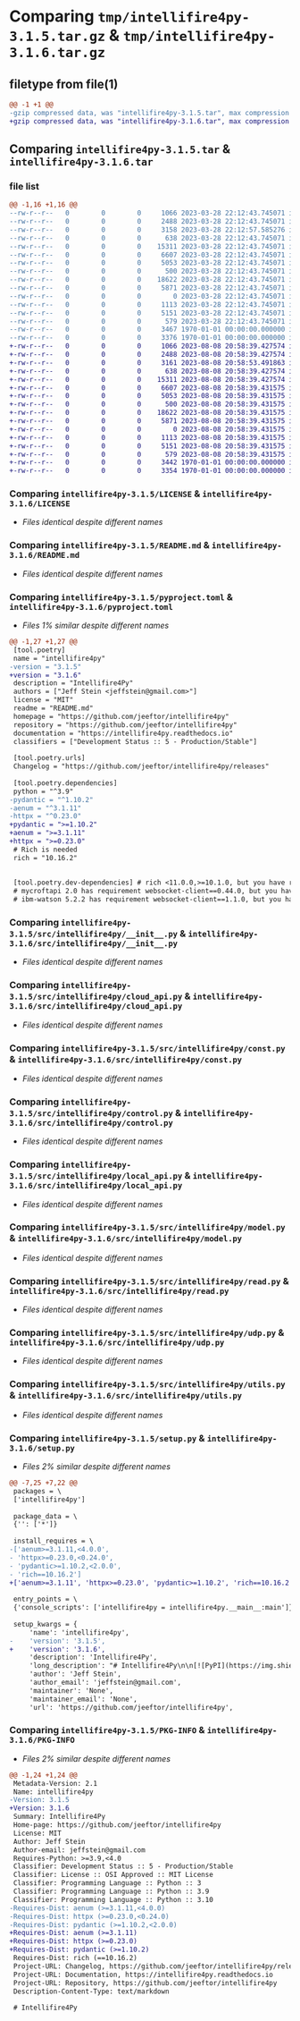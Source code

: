 # Comparing `tmp/intellifire4py-3.1.5.tar.gz` & `tmp/intellifire4py-3.1.6.tar.gz`

## filetype from file(1)

```diff
@@ -1 +1 @@
-gzip compressed data, was "intellifire4py-3.1.5.tar", max compression
+gzip compressed data, was "intellifire4py-3.1.6.tar", max compression
```

## Comparing `intellifire4py-3.1.5.tar` & `intellifire4py-3.1.6.tar`

### file list

```diff
@@ -1,16 +1,16 @@
--rw-r--r--   0        0        0     1066 2023-03-28 22:12:43.745071 intellifire4py-3.1.5/LICENSE
--rw-r--r--   0        0        0     2488 2023-03-28 22:12:43.745071 intellifire4py-3.1.5/README.md
--rw-r--r--   0        0        0     3158 2023-03-28 22:12:57.585276 intellifire4py-3.1.5/pyproject.toml
--rw-r--r--   0        0        0      638 2023-03-28 22:12:43.745071 intellifire4py-3.1.5/src/intellifire4py/__init__.py
--rw-r--r--   0        0        0    15311 2023-03-28 22:12:43.745071 intellifire4py-3.1.5/src/intellifire4py/cloud_api.py
--rw-r--r--   0        0        0     6607 2023-03-28 22:12:43.745071 intellifire4py-3.1.5/src/intellifire4py/const.py
--rw-r--r--   0        0        0     5053 2023-03-28 22:12:43.745071 intellifire4py-3.1.5/src/intellifire4py/control.py
--rw-r--r--   0        0        0      500 2023-03-28 22:12:43.745071 intellifire4py-3.1.5/src/intellifire4py/exceptions.py
--rw-r--r--   0        0        0    18622 2023-03-28 22:12:43.745071 intellifire4py-3.1.5/src/intellifire4py/local_api.py
--rw-r--r--   0        0        0     5871 2023-03-28 22:12:43.745071 intellifire4py-3.1.5/src/intellifire4py/model.py
--rw-r--r--   0        0        0        0 2023-03-28 22:12:43.745071 intellifire4py-3.1.5/src/intellifire4py/py.typed
--rw-r--r--   0        0        0     1113 2023-03-28 22:12:43.745071 intellifire4py-3.1.5/src/intellifire4py/read.py
--rw-r--r--   0        0        0     5151 2023-03-28 22:12:43.745071 intellifire4py-3.1.5/src/intellifire4py/udp.py
--rw-r--r--   0        0        0      579 2023-03-28 22:12:43.745071 intellifire4py-3.1.5/src/intellifire4py/utils.py
--rw-r--r--   0        0        0     3467 1970-01-01 00:00:00.000000 intellifire4py-3.1.5/setup.py
--rw-r--r--   0        0        0     3376 1970-01-01 00:00:00.000000 intellifire4py-3.1.5/PKG-INFO
+-rw-r--r--   0        0        0     1066 2023-08-08 20:58:39.427574 intellifire4py-3.1.6/LICENSE
+-rw-r--r--   0        0        0     2488 2023-08-08 20:58:39.427574 intellifire4py-3.1.6/README.md
+-rw-r--r--   0        0        0     3161 2023-08-08 20:58:53.491863 intellifire4py-3.1.6/pyproject.toml
+-rw-r--r--   0        0        0      638 2023-08-08 20:58:39.427574 intellifire4py-3.1.6/src/intellifire4py/__init__.py
+-rw-r--r--   0        0        0    15311 2023-08-08 20:58:39.427574 intellifire4py-3.1.6/src/intellifire4py/cloud_api.py
+-rw-r--r--   0        0        0     6607 2023-08-08 20:58:39.431575 intellifire4py-3.1.6/src/intellifire4py/const.py
+-rw-r--r--   0        0        0     5053 2023-08-08 20:58:39.431575 intellifire4py-3.1.6/src/intellifire4py/control.py
+-rw-r--r--   0        0        0      500 2023-08-08 20:58:39.431575 intellifire4py-3.1.6/src/intellifire4py/exceptions.py
+-rw-r--r--   0        0        0    18622 2023-08-08 20:58:39.431575 intellifire4py-3.1.6/src/intellifire4py/local_api.py
+-rw-r--r--   0        0        0     5871 2023-08-08 20:58:39.431575 intellifire4py-3.1.6/src/intellifire4py/model.py
+-rw-r--r--   0        0        0        0 2023-08-08 20:58:39.431575 intellifire4py-3.1.6/src/intellifire4py/py.typed
+-rw-r--r--   0        0        0     1113 2023-08-08 20:58:39.431575 intellifire4py-3.1.6/src/intellifire4py/read.py
+-rw-r--r--   0        0        0     5151 2023-08-08 20:58:39.431575 intellifire4py-3.1.6/src/intellifire4py/udp.py
+-rw-r--r--   0        0        0      579 2023-08-08 20:58:39.431575 intellifire4py-3.1.6/src/intellifire4py/utils.py
+-rw-r--r--   0        0        0     3442 1970-01-01 00:00:00.000000 intellifire4py-3.1.6/setup.py
+-rw-r--r--   0        0        0     3354 1970-01-01 00:00:00.000000 intellifire4py-3.1.6/PKG-INFO
```

### Comparing `intellifire4py-3.1.5/LICENSE` & `intellifire4py-3.1.6/LICENSE`

 * *Files identical despite different names*

### Comparing `intellifire4py-3.1.5/README.md` & `intellifire4py-3.1.6/README.md`

 * *Files identical despite different names*

### Comparing `intellifire4py-3.1.5/pyproject.toml` & `intellifire4py-3.1.6/pyproject.toml`

 * *Files 1% similar despite different names*

```diff
@@ -1,27 +1,27 @@
 [tool.poetry]
 name = "intellifire4py"
-version = "3.1.5"
+version = "3.1.6"
 description = "Intellifire4Py"
 authors = ["Jeff Stein <jeffstein@gmail.com>"]
 license = "MIT"
 readme = "README.md"
 homepage = "https://github.com/jeeftor/intellifire4py"
 repository = "https://github.com/jeeftor/intellifire4py"
 documentation = "https://intellifire4py.readthedocs.io"
 classifiers = ["Development Status :: 5 - Production/Stable"]
 
 [tool.poetry.urls]
 Changelog = "https://github.com/jeeftor/intellifire4py/releases"
 
 [tool.poetry.dependencies]
 python = "^3.9"
-pydantic = "^1.10.2"
-aenum = "^3.1.11"
-httpx = "^0.23.0"
+pydantic = ">=1.10.2"
+aenum = ">=3.1.11"
+httpx = ">=0.23.0"
 # Rich is needed
 rich = "10.16.2"
 
 
 [tool.poetry.dev-dependencies] # rich <11.0.0,>=10.1.0, but you have rich 12.6.0.
 # mycroftapi 2.0 has requirement websocket-client==0.44.0, but you have websocket-client 1.5.1.
 # ibm-watson 5.2.2 has requirement websocket-client==1.1.0, but you have websocket-client 1.5.1.
```

### Comparing `intellifire4py-3.1.5/src/intellifire4py/__init__.py` & `intellifire4py-3.1.6/src/intellifire4py/__init__.py`

 * *Files identical despite different names*

### Comparing `intellifire4py-3.1.5/src/intellifire4py/cloud_api.py` & `intellifire4py-3.1.6/src/intellifire4py/cloud_api.py`

 * *Files identical despite different names*

### Comparing `intellifire4py-3.1.5/src/intellifire4py/const.py` & `intellifire4py-3.1.6/src/intellifire4py/const.py`

 * *Files identical despite different names*

### Comparing `intellifire4py-3.1.5/src/intellifire4py/control.py` & `intellifire4py-3.1.6/src/intellifire4py/control.py`

 * *Files identical despite different names*

### Comparing `intellifire4py-3.1.5/src/intellifire4py/local_api.py` & `intellifire4py-3.1.6/src/intellifire4py/local_api.py`

 * *Files identical despite different names*

### Comparing `intellifire4py-3.1.5/src/intellifire4py/model.py` & `intellifire4py-3.1.6/src/intellifire4py/model.py`

 * *Files identical despite different names*

### Comparing `intellifire4py-3.1.5/src/intellifire4py/read.py` & `intellifire4py-3.1.6/src/intellifire4py/read.py`

 * *Files identical despite different names*

### Comparing `intellifire4py-3.1.5/src/intellifire4py/udp.py` & `intellifire4py-3.1.6/src/intellifire4py/udp.py`

 * *Files identical despite different names*

### Comparing `intellifire4py-3.1.5/src/intellifire4py/utils.py` & `intellifire4py-3.1.6/src/intellifire4py/utils.py`

 * *Files identical despite different names*

### Comparing `intellifire4py-3.1.5/setup.py` & `intellifire4py-3.1.6/setup.py`

 * *Files 2% similar despite different names*

```diff
@@ -7,25 +7,22 @@
 packages = \
 ['intellifire4py']
 
 package_data = \
 {'': ['*']}
 
 install_requires = \
-['aenum>=3.1.11,<4.0.0',
- 'httpx>=0.23.0,<0.24.0',
- 'pydantic>=1.10.2,<2.0.0',
- 'rich==10.16.2']
+['aenum>=3.1.11', 'httpx>=0.23.0', 'pydantic>=1.10.2', 'rich==10.16.2']
 
 entry_points = \
 {'console_scripts': ['intellifire4py = intellifire4py.__main__:main']}
 
 setup_kwargs = {
     'name': 'intellifire4py',
-    'version': '3.1.5',
+    'version': '3.1.6',
     'description': 'Intellifire4Py',
     'long_description': "# Intellifire4Py\n\n[![PyPI](https://img.shields.io/pypi/v/intellifire4py.svg)][pypi_]\n[![Status](https://img.shields.io/pypi/status/intellifire4py.svg)][status]\n[![Python Version](https://img.shields.io/pypi/pyversions/intellifire4py)][python version]\n[![License](https://img.shields.io/pypi/l/intellifire4py)][license]\n\n[![Read the documentation at https://intellifire4py.readthedocs.io/](https://img.shields.io/readthedocs/intellifire4py/latest.svg?label=Read%20the%20Docs)][read the docs]\n[![Tests](https://github.com/jeeftor/intellifire4py/workflows/Tests/badge.svg)][tests]\n[![Codecov](https://codecov.io/gh/jeeftor/intellifire4py/branch/main/graph/badge.svg)][codecov]\n\n[![pre-commit](https://img.shields.io/badge/pre--commit-enabled-brightgreen?logo=pre-commit&logoColor=white)][pre-commit]\n[![Black](https://img.shields.io/badge/code%20style-black-000000.svg)][black]\n\n[pypi_]: https://pypi.org/project/intellifire4py/\n[status]: https://pypi.org/project/intellifire4py/\n[python version]: https://pypi.org/project/intellifire4py\n[read the docs]: https://intellifire4py.readthedocs.io/\n[tests]: https://github.com/jeeftor/intellifire4py/actions?workflow=Tests\n[codecov]: https://app.codecov.io/gh/jeeftor/intellifire4py\n[pre-commit]: https://github.com/pre-commit/pre-commit\n[black]: https://github.com/psf/black\n\n## Features\n\n- TODO\n\n## Requirements\n\n- TODO\n\n## Installation\n\nYou can install _Intellifire4Py_ via [pip] from [PyPI]:\n\n```console\n$ pip install intellifire4py\n```\n\n## Usage\n\nPlease see the [API Reference] for details.\n\n## Contributing\n\nContributions are very welcome.\nTo learn more, see the [Contributor Guide].\n\n## License\n\nDistributed under the terms of the [MIT license][license],\n_Intellifire4Py_ is free and open source software.\n\n## Issues\n\nIf you encounter any problems,\nplease [file an issue] along with a detailed description.\n\n## Credits\n\nThis project was generated from [@cjolowicz]'s [Hypermodern Python Cookiecutter] template.\n\n[@cjolowicz]: https://github.com/cjolowicz\n[pypi]: https://pypi.org/\n[hypermodern python cookiecutter]: https://github.com/cjolowicz/cookiecutter-hypermodern-python\n[file an issue]: https://github.com/jeeftor/intellifire4py/issues\n[pip]: https://pip.pypa.io/\n\n<!-- github-only -->\n\n[license]: https://github.com/jeeftor/intellifire4py/blob/main/LICENSE\n[contributor guide]: https://github.com/jeeftor/intellifire4py/blob/main/CONTRIBUTING.md\n[command-line reference]: https://intellifire4py.readthedocs.io/en/latest/usage.html\n",
     'author': 'Jeff Stein',
     'author_email': 'jeffstein@gmail.com',
     'maintainer': 'None',
     'maintainer_email': 'None',
     'url': 'https://github.com/jeeftor/intellifire4py',
```

### Comparing `intellifire4py-3.1.5/PKG-INFO` & `intellifire4py-3.1.6/PKG-INFO`

 * *Files 2% similar despite different names*

```diff
@@ -1,24 +1,24 @@
 Metadata-Version: 2.1
 Name: intellifire4py
-Version: 3.1.5
+Version: 3.1.6
 Summary: Intellifire4Py
 Home-page: https://github.com/jeeftor/intellifire4py
 License: MIT
 Author: Jeff Stein
 Author-email: jeffstein@gmail.com
 Requires-Python: >=3.9,<4.0
 Classifier: Development Status :: 5 - Production/Stable
 Classifier: License :: OSI Approved :: MIT License
 Classifier: Programming Language :: Python :: 3
 Classifier: Programming Language :: Python :: 3.9
 Classifier: Programming Language :: Python :: 3.10
-Requires-Dist: aenum (>=3.1.11,<4.0.0)
-Requires-Dist: httpx (>=0.23.0,<0.24.0)
-Requires-Dist: pydantic (>=1.10.2,<2.0.0)
+Requires-Dist: aenum (>=3.1.11)
+Requires-Dist: httpx (>=0.23.0)
+Requires-Dist: pydantic (>=1.10.2)
 Requires-Dist: rich (==10.16.2)
 Project-URL: Changelog, https://github.com/jeeftor/intellifire4py/releases
 Project-URL: Documentation, https://intellifire4py.readthedocs.io
 Project-URL: Repository, https://github.com/jeeftor/intellifire4py
 Description-Content-Type: text/markdown
 
 # Intellifire4Py
```

